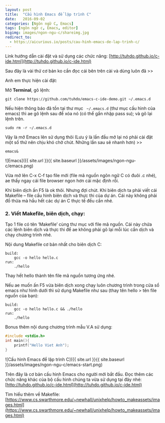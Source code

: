 ```yaml
---
layout: post
title:  "Cấu hình Emacs để lập trình C"
date:   2016-09-02
categories: [Ngôn ngữ C, Emacs]
tags: [ngôn ngữ c, Emacs, editor]
bigimg: images/ngon-ngu-c/shareimg.jpg
redirect_to:
  - https://aicurious.io/posts/cau-hinh-emacs-de-lap-trinh-c/
---
```


Link hướng dẫn cài đặt và sử dụng các chức năng: [http://tuhdo.github.io/c-ide.html](http://tuhdo.github.io/c-ide.html)

Sau đây là vài thứ cơ bản ko cần đọc cái bên trên cài và dùng luôn đã >>

Anh em thực hiện cài đặt:

Mở **Terminal**, gõ lệnh:

`git clone https://github.com/tuhdo/emacs-c-ide-demo.git ~/.emacs.d`

Nếu hiện thông báo đã tồn tại thư mục ` ~/.emacs.d` (thư mục cấu hình của emacs) thì ae gõ lệnh sau để xóa nó (có thể gần nhập pass su); và gõ lại lệnh trên.

`sudo rm -r ~/.emacs.d`

Vậy là mở Emacs lên sử dụng thôi (Lưu ý là lần đầu mở lại nó phải cài đặt một số thứ nên chịu khó chờ chút. Những lần sau sẽ nhanh hơn) >>

`emacs&`

![Emacs]({{ site.url }}{{ site.baseurl }}/assets/images/ngon-ngu-c/emacs.png)

Vừa mở lên C-x C-f tạo file mới (file mã nguồn ngôn ngữ C có đuôi .c nhé), ae thấy ngay cái file browser ngon hơn cái mặc định rồi.

Khi biên dịch ấn F5 là ok thôi. Nhưng đợi chút. Khi biên dịch ta phải viết cái Makefile – file cấu hình biên dịch và thực thi của dự án. Cái này không phải đồ thừa mà hầu hết các dự án C thực tế đều cần nhé.

### 2. Viết Makefile, biên dịch, chạy:

Tạo 1 file có tên ‘Makefile’ cùng thư mục với file mã nguồn. Cái này chứa các lệnh biên dịch và thực thi để ae không phải gõ lại mỗi lúc cần dịch và chạy chương trình nhé.

Nội dung Makefile cơ bản nhất cho biên dịch C:

~~~
build:
	gcc -o hello hello.c
run:
	./hello
~~~

Thay hết hello thành tên file mã nguồn tương ứng nhé.

Nếu ae muốn ấn F5 vừa biên dịch xong chạy luôn chương trình trong cửa sổ emacs như hình dưới thì sử dụng Makefile như sau (thay tên hello > tên file nguồn của bạn):

~~~
build:
	gcc -o hello hello.c && ./hello
run:
	./hello
~~~

Bonus thêm nội dung chương trình mẫu V.A sử dụng:

~~~c
#include <stdio.h>
int main(){
	printf("Hello Viet Anh");
}
~~~

![Cấu hình Emacs để lập trình C]({{ site.url }}{{ site.baseurl }}/assets/images/ngon-ngu-c/emacs-start.png)

Trên đây là cơ bản cấu hình Emacs cho người mới bắt đầu. Đọc thêm các chức năng khác của bộ cấu hình chúng ta vừa sử dụng tại đây nhé: [http://tuhdo.github.io/c-ide.html](http://tuhdo.github.io/c-ide.html)

Tìm hiểu thêm về Makefile: [https://www.cs.swarthmore.edu/~newhall/unixhelp/howto_makeassets/images.html](https://www.cs.swarthmore.edu/~newhall/unixhelp/howto_makeassets/images.html)
